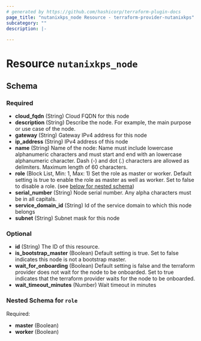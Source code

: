 ```yaml
---
# generated by https://github.com/hashicorp/terraform-plugin-docs
page_title: "nutanixkps_node Resource - terraform-provider-nutanixkps"
subcategory: ""
description: |-
  
---
```


# Resource `nutanixkps_node`





<!-- schema generated by tfplugindocs -->
## Schema

### Required

- **cloud_fqdn** (String) Cloud FQDN for this node
- **description** (String) Describe the node. For example, the main purpose or use case of the node.
- **gateway** (String) Gateway IPv4 address for this node
- **ip_address** (String) IPv4 address of this node
- **name** (String) Name of the node: 
				Name must include lowercase alphanumeric characters and must start and end with an lowercase alphanumeric character.
				Dash (-) and dot (.) characters are allowed as delimiters. Maximum length of 60 characters.
- **role** (Block List, Min: 1, Max: 1) Set the role as master or worker. Default setting is true to enable the role as master as well as worker. 
				Set to false to disable a role. (see [below for nested schema](#nestedblock--role))
- **serial_number** (String) Node serial number. Any alpha characters must be in all capitals.
- **service_domain_id** (String) Id of the service domain to which this node belongs
- **subnet** (String) Subnet mask for this node

### Optional

- **id** (String) The ID of this resource.
- **is_bootstrap_master** (Boolean) Default setting is true. Set to false indicates this node is not a bootstrap master.
- **wait_for_onboarding** (Boolean) Default setting is false and the terraform provider does not wait for the node to be onboarded. 
				Set to true indicates that the terraform provider waits for the node to be onboarded.
- **wait_timeout_minutes** (Number) Wait timeout in minutes

<a id="nestedblock--role"></a>
### Nested Schema for `role`

Required:

- **master** (Boolean)
- **worker** (Boolean)


